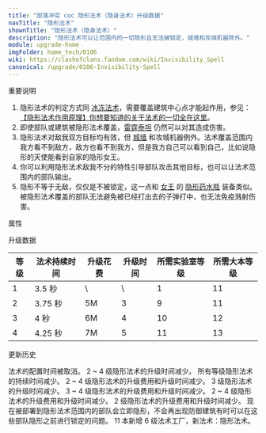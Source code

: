```yaml
---
title: "部落冲突 coc 隐形法术（隐身法术）升级数据"
navTitle: "隐形法术"
shownTitle: "隐形法术（隐身法术）"
description: "隐形法术可以让范围内的一切隐形且无法被锁定，城墙和攻城机器除外。"
module: upgrade-home
imgFolder: home_tech/0106
wiki: https://clashofclans.fandom.com/wiki/Invisibility_Spell
canonical: /upgrade/0106-Invisibility-Spell
---
```


<UnitInfo :folder="$frontmatter.imgFolder" imgSrc="Invisibility_Spell.png" :imgAlt="$frontmatter.navTitle"
    :description="$frontmatter.description"
    :isSmallImg="true" />

<SmallTitle>重要说明</SmallTitle>

1. 隐形法术的判定方式同 [冰冻法术](/upgrade/0104-Freeze-Spell)，需要覆盖建筑中心点才能起作用，参见：[【隐形法术作用原理】你想要知道的关于法术的一切全在这里](/p/1864)。
2. 即使部队或建筑被隐形法术覆盖，[雷霆泰坦](/upgrade/000f-Electro-Titan) 仍然可以对其造成伤害。
3. 隐形法术对敌我双方目标均有效，但 [城墙](/upgrade/0300-Walls) 和攻城机器例外。法术覆盖范围内我方看不到敌方，敌方也看不到我方，但是我方自己可以看到自己，比如说隐形的天使能看到自家的隐形女王。
4. 你可以利用隐形法术敌我不分的特性引导部队攻击其他目标，也可以让法术范围内的部队输出。
5. 隐形不等于无敌，仅仅是不被锁定，这一点和 [女王](/upgrade/0201-Archer-Queen) 的 [隐形药水瓶](/upgrade/0741-Invisibility-Vial) 装备类似。被隐形法术覆盖的部队无法避免被已经打出去的子弹打中，也无法免疫溅射伤害。

<SmallTitle>属性</SmallTitle>

<UnitProperties>
    <UnitProperty pKey="作用半径" pValue="4 格" />
    <UnitProperty pKey="作用类型" pValue="将部队和建筑隐形" />
    <UnitProperty pKey="作用目标" pValue="敌我双方的部队和建筑" />
    <UnitProperty pKey="占用的法术空间" pValue="1" />
    <UnitProperty pKey="所需法术工厂等级" pValue="6" />
    <UnitProperty pKey="所需大本等级" pValue="11" />
    <UnitProperty pKey="法术配置时间" pValue="无" trainingSystem="2025" />
</UnitProperties>

<SmallTitle>升级数据</SmallTitle>

<script setup>
const tableExtraInfo = [
    {
        "column": 2,
        "type": "cost",
        "gpClass": "research",
        "icon": "Elixir"
    },
    {
        "column": 3,
        "type": "time",
        "gpClass": "research"
    }
];
</script>

<UnitTable :tableExtraInfo="tableExtraInfo">

| 等级 | 法术持续时间 | 升级花费 |  升级时间  | 所需实验室等级 | 所需大本等级 |
| ---- |     ----    |   ----  |    ----   |      ----     |     ----    |
|   1  |    3.5 秒   |     \   |     \     |        1      |      11     |
|   2  |   3.75 秒   |    5M   |    3      |        9      |      11     |
|   3  |      4 秒   |    6M   |    4      |       10      |      12     |
|   4  |   4.25 秒   |    7M   |    5      |       11      |      13     |
</UnitTable>

<SmallTitle>更新历史</SmallTitle>

<Timeline>
    <TimelineItem date="2025/03/27">
        <TimelineRow>法术的配置时间被取消。</TimelineRow>
    </TimelineItem>
    <TimelineItem date="2025/03/24">
        <TimelineRow>2 ~ 4 级隐形法术的升级时间减少。</TimelineRow>
    </TimelineItem>
    <TimelineItem date="2025/02/10">
        <TimelineRow>所有等级隐形法术的持续时间减少。</TimelineRow>
    </TimelineItem>
    <TimelineItem date="2024/11/25">
        <TimelineRow>2 ~ 4 级隐形法术的升级费用和升级时间减少。</TimelineRow>
    </TimelineItem>
    <TimelineItem date="2023/12/12">
        <TimelineRow>3 级隐形法术的升级时间减少。</TimelineRow>
    </TimelineItem>
    <TimelineItem date="2023/06/12">
        <TimelineRow>3 ~ 4 级隐形法术的升级费用和升级时间减少。</TimelineRow>
    </TimelineItem>
    <TimelineItem date="2022/10/10">
        <TimelineRow>2 ~ 4 级隐形法术的升级费用和升级时间减少。</TimelineRow>
    </TimelineItem>
    <TimelineItem date="2021/12/09">
        <TimelineRow>2 级隐形法术的升级费用和升级时间减少。</TimelineRow>
    </TimelineItem>
    <TimelineItem date="2021/04/12">
        <TimelineRow>现在被部署到隐形法术范围内的部队会立即隐形，不会再出现防御建筑有时可以在这些部队隐形之前进行锁定的问题。</TimelineRow>
    </TimelineItem>
    <TimelineItem date="2020/12/07">
        <TimelineRow>11 本新增 6 级法术工厂，新法术：隐形法术。</TimelineRow>
    </TimelineItem>
    <TimelineItem :historyBottom="true" />
</Timeline>